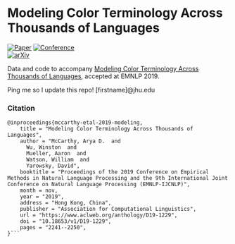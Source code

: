 # Modeling Color Terminology Across Thousands of Languages

[![Paper](http://img.shields.io/badge/paper-ACL:D19-1229-B31B1B.svg)](https://www.aclweb.org/anthology/D19-1229/)
[![Conference](http://img.shields.io/badge/EMNLP--2019-4b44ce.svg)](https://www.emnlp-ijcnlp2019.org)  
[![arXiv](http://img.shields.io/badge/arxiv-1910.01531-B31B1B.svg)](https://arxiv.org/abs/1910.01531)


Data and code to accompany [Modeling Color Terminology Across Thousands of Languages](https://www.aclweb.org/anthology/D19-1229), accepted at EMNLP 2019.

Ping me so I update this repo! \[firstname\]@jhu.edu

### Citation   
```
@inproceedings{mccarthy-etal-2019-modeling,
    title = "Modeling Color Terminology Across Thousands of Languages",
    author = "McCarthy, Arya D.  and
      Wu, Winston  and
      Mueller, Aaron  and
      Watson, William  and
      Yarowsky, David",
    booktitle = "Proceedings of the 2019 Conference on Empirical Methods in Natural Language Processing and the 9th International Joint Conference on Natural Language Processing (EMNLP-IJCNLP)",
    month = nov,
    year = "2019",
    address = "Hong Kong, China",
    publisher = "Association for Computational Linguistics",
    url = "https://www.aclweb.org/anthology/D19-1229",
    doi = "10.18653/v1/D19-1229",
    pages = "2241--2250",
}```   
